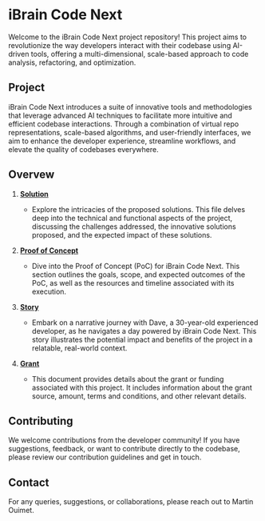 # iBrain Code Next

Welcome to the iBrain Code Next project repository! This project aims to revolutionize the way developers interact with their codebase using AI-driven tools, offering a multi-dimensional, scale-based approach to code analysis, refactoring, and optimization.

## Project

iBrain Code Next introduces a suite of innovative tools and methodologies that leverage advanced AI techniques to facilitate more intuitive and efficient codebase interactions. Through a combination of virtual repo representations, scale-based algorithms, and user-friendly interfaces, we aim to enhance the developer experience, streamline workflows, and elevate the quality of codebases everywhere.

## Overvew

1. **[Solution](SOLUTION.md)**
    - Explore the intricacies of the proposed solutions. This file delves deep into the technical and functional aspects of the project, discussing the challenges addressed, the innovative solutions proposed, and the expected impact of these solutions.

2. **[Proof of Concept](POC.md)**
    - Dive into the Proof of Concept (PoC) for iBrain Code Next. This section outlines the goals, scope, and expected outcomes of the PoC, as well as the resources and timeline associated with its execution.

3. **[Story](STORY.md)**
    - Embark on a narrative journey with Dave, a 30-year-old experienced developer, as he navigates a day powered by iBrain Code Next. This story illustrates the potential impact and benefits of the project in a relatable, real-world context.

4. **[Grant](GRANT.md)**
    - This document provides details about the grant or funding associated with this project. It includes information about the grant source, amount, terms and conditions, and other relevant details.


## Contributing

We welcome contributions from the developer community! If you have suggestions, feedback, or want to contribute directly to the codebase, please review our contribution guidelines and get in touch.

## Contact

For any queries, suggestions, or collaborations, please reach out to Martin Ouimet.
